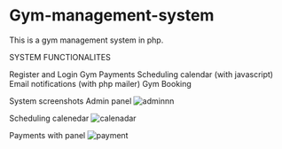 # Gym-management-system
This is a gym management system in php.

SYSTEM FUNCTIONALITES

Register and Login
Gym Payments
Scheduling calendar (with javascript)
Email notifications (with php mailer)
Gym Booking

System screenshots 
Admin panel
![adminnn](https://user-images.githubusercontent.com/81653537/192698756-e93dff68-3952-450f-be3c-fe005cfb0815.jpg)

Scheduling calenedar
![calenadar](https://user-images.githubusercontent.com/81653537/192699003-0dd3d5d8-6859-487d-a35a-21d4e72c3b9b.png)

Payments with panel
![payment](https://user-images.githubusercontent.com/81653537/192699034-322f55af-472d-41ab-ad9e-c1bae58f249c.jpg)
